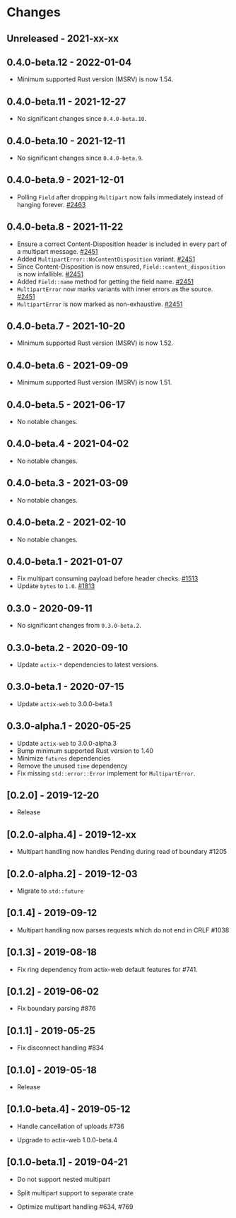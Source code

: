 # Changes

## Unreleased - 2021-xx-xx


## 0.4.0-beta.12 - 2022-01-04
- Minimum supported Rust version (MSRV) is now 1.54.


## 0.4.0-beta.11 - 2021-12-27
- No significant changes since `0.4.0-beta.10`.


## 0.4.0-beta.10 - 2021-12-11
- No significant changes since `0.4.0-beta.9`.


## 0.4.0-beta.9 - 2021-12-01
- Polling `Field` after dropping `Multipart` now fails immediately instead of hanging forever. [#2463]

[#2463]: https://github.com/actix/actix-web/pull/2463


## 0.4.0-beta.8 - 2021-11-22
- Ensure a correct Content-Disposition header is included in every part of a multipart message. [#2451]
- Added `MultipartError::NoContentDisposition` variant. [#2451]
- Since Content-Disposition is now ensured, `Field::content_disposition` is now infallible. [#2451]
- Added `Field::name` method for getting the field name. [#2451]
- `MultipartError` now marks variants with inner errors as the source. [#2451]
- `MultipartError` is now marked as non-exhaustive. [#2451]

[#2451]: https://github.com/actix/actix-web/pull/2451


## 0.4.0-beta.7 - 2021-10-20
- Minimum supported Rust version (MSRV) is now 1.52.


## 0.4.0-beta.6 - 2021-09-09
- Minimum supported Rust version (MSRV) is now 1.51.


## 0.4.0-beta.5 - 2021-06-17
- No notable changes.


## 0.4.0-beta.4 - 2021-04-02
- No notable changes.


## 0.4.0-beta.3 - 2021-03-09
- No notable changes.


## 0.4.0-beta.2 - 2021-02-10
- No notable changes.


## 0.4.0-beta.1 - 2021-01-07
- Fix multipart consuming payload before header checks. [#1513]
- Update `bytes` to `1.0`. [#1813]

[#1813]: https://github.com/actix/actix-web/pull/1813
[#1513]: https://github.com/actix/actix-web/pull/1513


## 0.3.0 - 2020-09-11
- No significant changes from `0.3.0-beta.2`.


## 0.3.0-beta.2 - 2020-09-10
- Update `actix-*` dependencies to latest versions.


## 0.3.0-beta.1 - 2020-07-15
- Update `actix-web` to 3.0.0-beta.1


## 0.3.0-alpha.1 - 2020-05-25
- Update `actix-web` to 3.0.0-alpha.3
- Bump minimum supported Rust version to 1.40
- Minimize `futures` dependencies
- Remove the unused `time` dependency
- Fix missing `std::error::Error` implement for `MultipartError`.

## [0.2.0] - 2019-12-20

- Release

## [0.2.0-alpha.4] - 2019-12-xx

- Multipart handling now handles Pending during read of boundary #1205

## [0.2.0-alpha.2] - 2019-12-03

- Migrate to `std::future`

## [0.1.4] - 2019-09-12

- Multipart handling now parses requests which do not end in CRLF #1038

## [0.1.3] - 2019-08-18

- Fix ring dependency from actix-web default features for #741.

## [0.1.2] - 2019-06-02

- Fix boundary parsing #876

## [0.1.1] - 2019-05-25

- Fix disconnect handling #834

## [0.1.0] - 2019-05-18

- Release

## [0.1.0-beta.4] - 2019-05-12

- Handle cancellation of uploads #736

- Upgrade to actix-web 1.0.0-beta.4

## [0.1.0-beta.1] - 2019-04-21

- Do not support nested multipart

- Split multipart support to separate crate

- Optimize multipart handling #634, #769
